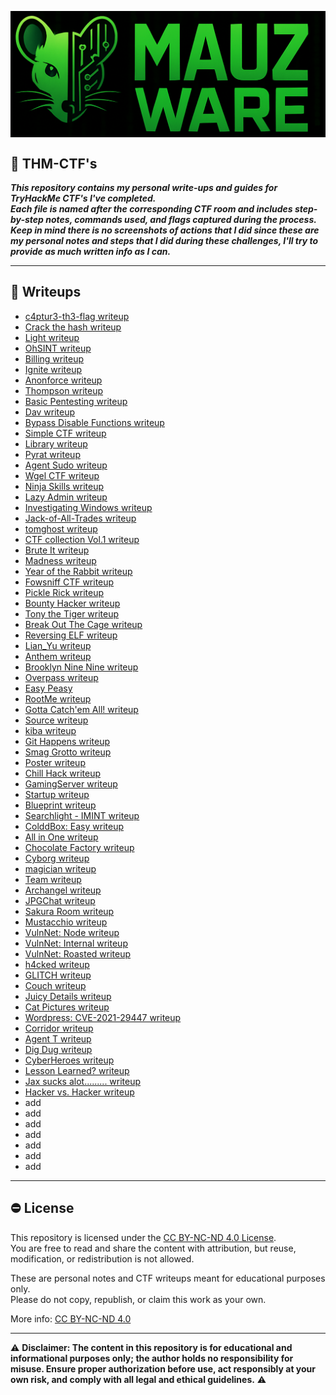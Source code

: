 [<img align='center' src="https://github.com/mauzware/mauzware/blob/main/LOGO%20NEW.png"/>](https://github.com/mauzware)


## 🚩 THM-CTF's

<i>**This repository contains my personal write-ups and guides for TryHackMe CTF's I've completed.**</i>  
<i>**Each file is named after the corresponding CTF room and includes step-by-step notes, commands used, and flags captured during the process.**</i>
<i>**Keep in mind there is no screenshots of actions that I did since these are my personal notes and steps that I did during these challenges, I'll try to provide as much written info as I can.**</i>

---

## 📄 Writeups

- [c4ptur3-th3-flag writeup](https://github.com/mauzware/THM-CTFs/blob/main/c4ptur3-th3-fl4g.md)
- [Crack the hash writeup](https://github.com/mauzware/THM-CTFs/blob/main/Crack%20the%20hash.md)
- [Light writeup](https://github.com/mauzware/THM-CTFs/blob/main/Light.md)
- [OhSINT writeup](https://github.com/mauzware/THM-CTFs/blob/main/OhSINT.md)
- [Billing writeup](https://github.com/mauzware/THM-CTFs/blob/main/Billing.md)
- [Ignite writeup](https://github.com/mauzware/THM-CTFs/blob/main/Ignite.md)
- [Anonforce writeup](https://github.com/mauzware/THM-CTFs/blob/main/Anonforce.md)
- [Thompson writeup](https://github.com/mauzware/THM-CTFs/blob/main/Thompson.md)
- [Basic Pentesting writeup](https://github.com/mauzware/THM-CTFs/blob/main/Basic%20Pentesting.md)
- [Dav writeup](https://github.com/mauzware/THM-CTFs/blob/main/Dav.md)
- [Bypass Disable Functions writeup](https://github.com/mauzware/THM-CTFs/blob/main/Bypass%20Disable%20Functions.md)
- [Simple CTF writeup](https://github.com/mauzware/THM-CTFs/blob/main/Simple%20CTF.md)
- [Library writeup](https://github.com/mauzware/THM-CTFs/blob/main/Library.md)
- [Pyrat writeup](https://github.com/mauzware/THM-CTFs/blob/main/Pyrat.md)
- [Agent Sudo writeup](https://github.com/mauzware/THM-CTFs/blob/main/Agent%20Sudo.md)
- [Wgel CTF writeup](https://github.com/mauzware/THM-CTFs/blob/main/Wgel%20CTF.md)
- [Ninja Skills writeup](https://github.com/mauzware/THM-CTFs/blob/main/Ninja%20Skills.md)
- [Lazy Admin writeup](https://github.com/mauzware/THM-CTFs/blob/main/Lazy%20Admin.md)
- [Investigating Windows writeup](https://github.com/mauzware/THM-CTFs/blob/main/Investigating%20Windows.md)
- [Jack-of-All-Trades writeup](https://github.com/mauzware/THM-CTFs/blob/main/Jack-of-All-Trades.md)
- [tomghost writeup](https://github.com/mauzware/THM-CTFs/blob/main/tomghost.md)
- [CTF collection Vol.1 writeup](https://github.com/mauzware/THM-CTFs/blob/main/CTF%20collection%20Vol.1.md)
- [Brute It writeup](https://github.com/mauzware/THM-CTFs/blob/main/Brute%20It.md)
- [Madness writeup](https://github.com/mauzware/THM-CTFs/blob/main/Madness.md)
- [Year of the Rabbit writeup](https://github.com/mauzware/THM-CTFs/blob/main/Year%20of%20the%20Rabbit.md)
- [Fowsniff CTF writeup](https://github.com/mauzware/THM-CTFs/blob/main/Fowsniff%20CTF.md)
- [Pickle Rick writeup](https://github.com/mauzware/THM-CTFs/blob/main/Pickle%20Rick.md)
- [Bounty Hacker writeup](https://github.com/mauzware/THM-CTFs/blob/main/Bounty%20Hacker.md)
- [Tony the Tiger writeup](https://github.com/mauzware/THM-CTFs/blob/main/Tony%20the%20Tiger.md)
- [Break Out The Cage writeup](https://github.com/mauzware/THM-CTFs/blob/main/Break%20Out%20The%20Cage.md)
- [Reversing ELF writeup](https://github.com/mauzware/THM-CTFs/blob/main/Reversing%20ELF.md)
- [Lian_Yu writeup](https://github.com/mauzware/THM-CTFs/blob/main/Lian_Yu.md)
- [Anthem writeup](https://github.com/mauzware/THM-CTFs/blob/main/Anthem.md)
- [Brooklyn Nine Nine writeup](https://github.com/mauzware/THM-CTFs/blob/main/Brooklyn%20Nine%20Nine.md)
- [Overpass writeup](https://github.com/mauzware/THM-CTFs/blob/main/Overpass.md)
- [Easy Peasy](https://github.com/mauzware/THM-CTFs/blob/main/Easy%20Peasy.md)
- [RootMe writeup](https://github.com/mauzware/THM-CTFs/blob/main/RootMe.md)
- [Gotta Catch'em All! writeup](https://github.com/mauzware/THM-CTFs/blob/main/Gotta%20Catch'em%20All!.md)
- [Source writeup](https://github.com/mauzware/THM-CTFs/blob/main/Source.md)
- [kiba writeup](https://github.com/mauzware/THM-CTFs/blob/main/kiba.md)
- [Git Happens writeup](https://github.com/mauzware/THM-CTFs/blob/main/Git%20Happens.md)
- [Smag Grotto writeup](https://github.com/mauzware/THM-CTFs/blob/main/Smag%20Grotto.md)
- [Poster writeup](https://github.com/mauzware/THM-CTFs/blob/main/Poster.md)
- [Chill Hack writeup](https://github.com/mauzware/THM-CTFs/blob/main/Chill%20Hack.md)
- [GamingServer writeup](https://github.com/mauzware/THM-CTFs/blob/main/GamingServer.md)
- [Startup writeup](https://github.com/mauzware/THM-CTFs/blob/main/Startup.md)
- [Blueprint writeup](https://github.com/mauzware/THM-CTFs/blob/main/Blueprint.md)
- [Searchlight - IMINT writeup](https://github.com/mauzware/THM-CTFs/blob/main/Searchlight%20-%20IMINT.md)
- [ColddBox: Easy writeup](https://github.com/mauzware/THM-CTFs/blob/main/ColddBox%3A%20Easy.md)
- [All in One writeup](https://github.com/mauzware/THM-CTFs/blob/main/All%20in%20One.md)
- [Chocolate Factory writeup](https://github.com/mauzware/THM-CTFs/blob/main/Chocolate%20Factory.md)
- [Cyborg writeup](https://github.com/mauzware/THM-CTFs/blob/main/Cyborg.md)
- [magician writeup](https://github.com/mauzware/THM-CTFs/blob/main/magician.md)
- [Team writeup](https://github.com/mauzware/THM-CTFs/blob/main/Team.md)
- [Archangel writeup](https://github.com/mauzware/THM-CTFs/blob/main/Archangel.md)
- [JPGChat writeup](https://github.com/mauzware/THM-CTFs/blob/main/JPGChat.md)
- [Sakura Room writeup](https://github.com/mauzware/THM-CTFs/blob/main/Sakura%20Room.md)
- [Mustacchio writeup](https://github.com/mauzware/THM-CTFs/blob/main/Mustacchio.md)
- [VulnNet: Node writeup](https://github.com/mauzware/THM-CTFs/blob/main/VulnNet%3A%20Node.md)
- [VulnNet: Internal writeup](https://github.com/mauzware/THM-CTFs/blob/main/VulnNet%3A%20Internal.md)
- [VulnNet: Roasted writeup](https://github.com/mauzware/THM-CTFs/blob/main/VulnNet%3A%20Roasted.md)
- [h4cked writeup](https://github.com/mauzware/THM-CTFs/blob/main/h4cked.md)
- [GLITCH writeup](https://github.com/mauzware/THM-CTFs/blob/main/GLITCH.md)
- [Couch writeup](https://github.com/mauzware/THM-CTFs/blob/main/Couch.md)
- [Juicy Details writeup](https://github.com/mauzware/THM-CTFs/blob/main/Juicy%20Details.md)
- [Cat Pictures writeup](https://github.com/mauzware/THM-CTFs/blob/main/Cat%20Pictures.md)
- [Wordpress: CVE-2021-29447 writeup](https://github.com/mauzware/THM-CTFs/blob/main/Wordpress%3A%20CVE-2021-29447.md)
- [Corridor writeup](https://github.com/mauzware/THM-CTFs/blob/main/Corridor.md)
- [Agent T writeup](https://github.com/mauzware/THM-CTFs/blob/main/Agent%20T.md)
- [Dig Dug writeup](https://github.com/mauzware/THM-CTFs/blob/main/Dig%20Dug.md)
- [CyberHeroes writeup](https://github.com/mauzware/THM-CTFs/blob/main/Cyber%20Heroes.md)
- [Lesson Learned? writeup](https://github.com/mauzware/THM-CTFs/blob/main/Lesson%20Learned.md)
- [Jax sucks alot......... writeup](https://github.com/mauzware/THM-CTFs/blob/main/Jax%20sucks%20alot.md)
- [Hacker vs. Hacker writeup](https://github.com/mauzware/THM-CTFs/blob/main/Hacker%20vs%20Hacker.md)
- add
- add
- add
- add
- add
- add
- add

---

## ⛔️ License

This repository is licensed under the [CC BY-NC-ND 4.0 License](https://creativecommons.org/licenses/by-nc-nd/4.0/).  
You are free to read and share the content with attribution, but reuse, modification, or redistribution is not allowed.

These are personal notes and CTF writeups meant for educational purposes only.<br>
Please do not copy, republish, or claim this work as your own.

More info: [CC BY-NC-ND 4.0](https://creativecommons.org/licenses/by-nc-nd/4.0/)

---

⚠️ **Disclaimer: The content in this repository is for educational and informational purposes only; the author holds no responsibility for misuse. 
Ensure proper authorization before use, act responsibly at your own risk, and comply with all legal and ethical guidelines.** ⚠️
